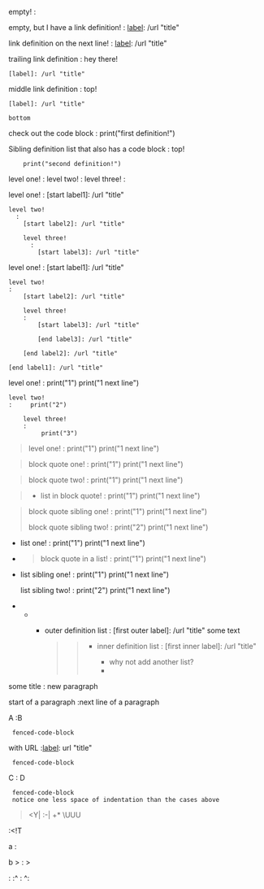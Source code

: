<!-- empty definition list  -->
empty!
  :

<!-- empty with a reference link definition -->
empty, but I have a link definition!
  : [label]: /url "title"

<!-- empty with a reference link definition on the next line -->
link definition on the next line!
  :
    [label]: /url "title"

<!-- trailing link definition -->
trailing link definition
  : hey there!

    [label]: /url "title"


<!-- middle link definition -->
middle link definition
  :
    top!

    [label]: /url "title"

    bottom

<!-- indented code block in definition -->
check out the code block
  :
        print("first definition!")


Sibling definition list that also has a code block
  :
    top!

        print("second definition!")


<!-- definition list inside a definition list -->

level one!
  :
    level two!
      :
        level three!
          :


<!-- definition list inside a definition list with link definitions -->

level one!
  :
    [start label1]: /url "title"

    level two!
      :
        [start label2]: /url "title"

        level three!
          :
            [start label3]: /url "title"

level one!
:
    [start label1]: /url "title"

    level two!
    :
        [start label2]: /url "title"

        level three!
        :
            [start label3]: /url "title"

            [end label3]: /url "title"

        [end label2]: /url "title"

    [end label1]: /url "title"



<!-- Nested definition list with code block -->

level one!
:     print("1")
      print("1 next line")

    level two!
    :     print("2")

        level three!
        :
             print("3")


<!-- definition list in a block quote -->

> level one!
> :     print("1")
>       print("1 next line")


<!-- definition list in a block quote -->

> block quote one!
> :     print("1")
>       print("1 next line")
>
>   [label]: /url "title"


> block quote two!
>  :     print("1")
>        print("1 next line")
>
> [label]: /url "title"

> * list in block quote!
>    :     print("1")
>          print("1 next line")
>
>   [label]: /url "title"

> block quote sibling one!
> :     print("1")
>       print("1 next line")
>
>   [label]: /url "title"
>
> block quote sibling two!
> :     print("2")
>       print("1 next line")
>
>   [label]: /url "title"


<!-- definition list in list -->

* list one!
  :     print("1")
        print("1 next line")

  [label]: /url "title"

* > block quote in a list!
  > :     print("1")
  >       print("1 next line")
  >
  > [label]: /url "title"


* list sibling one!
  :     print("1")
        print("1 next line")

    [label]: /url "title"

  list sibling two!
  :     print("2")
        print("1 next line")

    [label]: /url "title"


<!-- crazy nested -->

*
  +
    * outer definition list
      :
        [first outer label]: /url "title"
        some text
        >> * inner definition list
        >>   :
        >>     [first inner label]: /url "title"
        >>
        >>     * why not add another list?
        >>     *
        >>     [last inner label]: /url "title"

        [last outer label]: /url "title"

<!-- empyt definition list followed by paragraph -->

some title
:
new paragraph

<!-- Looks like a definition list but it's not -->
start of a paragraph
		:next line of a paragraph

<!--
  The amount of indentation of a fenced code block seems to be dependent on the relative position
  of the content. If the definition list contains text, then the amount of indentation needed to
  define a fenced code block is relative to where that text starts.
-->
A
:B

     fenced-code-block 

with URL
:[label]: url "title"

     fenced-code-block 

C
:
 D

     fenced-code-block 
     notice one less space of indentation than the cases above


<!-- Needs an extra space to separate the definition list from the blockquote -->
>
><Y|
:-|
+*
\UUU

:<!T


<!--
  Prevent HTML block from getting absorbed into the definition list by writing out
  an HTML comment. Parsing seems to be different if we're in a blockquote or list.
-->
a
: 
 <?

> b
> : 
>  <?

* c
  : 
   <? ?>


<!--
  Separate the paragrph after the definition list by at least 2 newlines.
  This prevents it from accidentally getting abosrbed into the definition list
-->

:
:^
 :
 ^:
